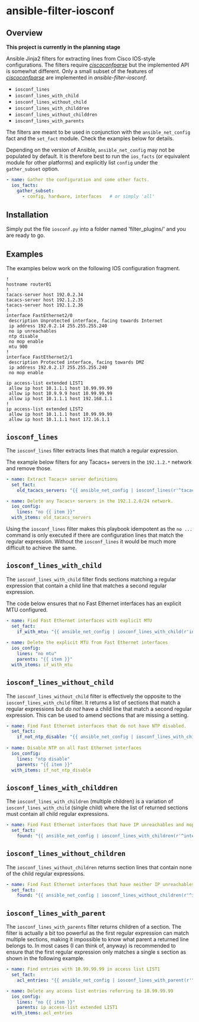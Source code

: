 # ansible-filter-iosconf

## Overview

**This project is currently in the planning stage**

Ansible Jinja2 filters for extracting lines from Cisco IOS-style configurations. The filters require 
[*ciscoconfparse*](https://pypi.org/project/ciscoconfparse/) but the implemented API is somewhat different.
Only a small subset of the features of [*ciscoconfparse*](https://pypi.org/project/ciscoconfparse/) are 
implemented in *ansible-filter-iosconf*.

* ``iosconf_lines``
* ``iosconf_lines_with_child``
* ``iosconf_lines_without_child``
* ``iosconf_lines_with_childdren``
* ``iosconf_lines_without_childdren``
* ``iosconf_lines_with_parents``

The filters are meant to be used in conjunction with the ``ansible_net_config`` fact and the ``set_fact`` module. Check
the examples below for details.

Depending on the version of Ansible, ``ansible_net_config`` may not be populated by default. It is therefore
best to run the ``ios_facts`` (or equivalent module for other platforms) and explicitly list ``config`` under the ``gather_subset`` option.

```yaml
- name: Gather the configuration and some other facts.
  ios_facts:
    gather_subset:
      - config, hardware, interfaces   # or simply 'all'
```

## Installation

Simply put the file ``iosconf.py`` into a folder named 'filter_plugins/' and you are ready to go.

## Examples

The examples below work on the following IOS configuration fragment.
```
!
hostname router01
!
tacacs-server host 192.0.2.34
tacacs-server host 192.1.2.35
tacacs-server host 192.1.2.36
!
interface FastEthernet2/0
 description Unprotected interface, facing towards Internet
 ip address 192.0.2.14 255.255.255.240
 no ip unreachables
 ntp disable
 no mop enable
 mtu 900
!
interface FastEthernet2/1
 description Protected interface, facing towards DMZ
 ip address 192.0.2.17 255.255.255.240
 no mop enable
 
ip access-list extended LIST1
 allow ip host 10.1.1.1 host 10.99.99.99
 allow ip host 10.9.9.9 host 10.99.99.99
 allow ip host 10.1.1.1 host 192.168.1.1
!
ip access-list extended LIST2
 allow ip host 10.1.1.1 host 10.99.99.99
 allow ip host 10.1.1.1 host 172.16.1.1
```

## ``iosconf_lines``

The ``iosconf_lines`` filter extracts lines that match a regular expression.

The example below filters for any Tacacs+ servers in the ``192.1.2.*`` network and remove those.

```yaml
- name: Extract Tacacs+ server definitions
  set_fact: 
    old_tacacs_servers: "{{ ansible_net_config | iosconf_lines(r'^tacacs-server host 192\.1\.2\.') }}"

- name: Delete any Tacacs+ servers in the 192.1.2.0/24 network.
  ios_config:
    lines: "no {{ item }}"
  with_items: old_tacacs_servers
```

Using the ``iosconf_lines`` filter makes this playbook idempotent as the ``no ...`` command is only executed
if there are configuration lines that match the regular expression. Without the ``iosconf_lines`` it would be much
more difficult to achieve the same.

## ``iosconf_lines_with_child``

The ``iosconf_lines_with_child`` filter finds sections matching a regular expression that contain a child line 
that matches a second regular expression. 

The code below ensures that no Fast Ethernet interfaces has an explicit MTU configured.

```yaml
- name: Find Fast Ethernet interfaces with explicit MTU
  set_fact: 
    if_with_mtu: "{{ ansible_net_config | iosconf_lines_with_child(r'interface FastEthernet', r'mtu \d+'}}"
    
- name: Delete the explicit MTU from Fast Ethernet interfaces
  ios_config:
    lines: "no mtu"
    parents: "{{ item }}"
  with_items: if_with_mtu
```

## ``iosconf_lines_without_child``

The ``iosconf_lines_without_child`` filter is effectively the opposite to the ``iosconf_lines_with_child`` filter. It
returns a list of sections that match a regular expressions but *do not* have a child line that match a second regular expression. This can be used to amend sections that are missing a setting.

```yaml
- name: Find Fast Ethernet interfaces that do not have NTP disabled.
  set_fact: 
    if_not_ntp_disable: "{{ ansible_net_config | iosconf_lines_with_child(r'interface FastEthernet', r'ntp disabled'}}"
    
- name: Disable NTP on all Fast Ethernet interfaces
  ios_config:
    lines: "ntp disable"
    parents: "{{ item }}"
  with_items: if_not_ntp_disable
```

## ``iosconf_lines_with_childdren``

The ``iosconf_lines_with_children`` (multiple children) is a variation of ``iosconf_lines_with_child`` (single child) where
the list of returned sections must contain all child regular expressions.

```yaml
- name: Find Fast Ethernet interfaces that have IP unreachables and mop disabled.
  set_fact: 
    found: "{{ ansible_net_config | iosconf_lines_with_children(r'^interface', [r'no ip unreachables', r'no mop enable'])
 ```

## ``iosconf_lines_without_children``

The ``iosconf_lines_without_children`` returns section lines that contain none of the child regular expressions.

```yaml
- name: Find Fast Ethernet interfaces that have neither IP unreachables nor NTP disabled.
  set_fact: 
    found: "{{ ansible_net_config | iosconf_lines_without_children(r'^interface', [r'no ip unreachables', r'no ntp disable'])
 ```

## ``iosconf_lines_with_parent``

The ``iosconf_lines_with_parents`` filter returns children of a section. The filter is actually a bit too powerful as the 
first regular expression can match multiple sections, making it impossible to know what parent a returned line belongs to. 
In most cases (I can think of, anyway) is recommended to ensure that the first regular expression only matches a single s
section as shown in the following example.

```yaml
- name: Find entries with 10.99.99.99 in access list LIST1
  set_fact: 
    acl_entries: "{{ ansible_net_config | iosconf_lines_with_parent(r'^ip access-list extended LIST1$', r'10\.99\.99\.99'}}"

- name: Delete any access list entries referring to 10.99.99.99
  ios_config:
    lines: "no {{ item }}"
    parents: ip access-list extended LIST1
  with_items: acl_entries
```
